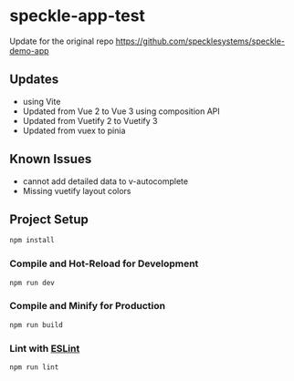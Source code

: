 # speckle-app-test

Update for the original repo https://github.com/specklesystems/speckle-demo-app

## Updates

- using Vite
- Updated from Vue 2 to Vue 3 using composition API
- Updated from Vuetify 2 to Vuetify 3
- Updated from vuex to pinia

## Known Issues

- cannot add detailed data to v-autocomplete
- Missing vuetify layout colors

## Project Setup

```sh
npm install
```

### Compile and Hot-Reload for Development

```sh
npm run dev
```

### Compile and Minify for Production

```sh
npm run build
```

### Lint with [ESLint](https://eslint.org/)

```sh
npm run lint
```
